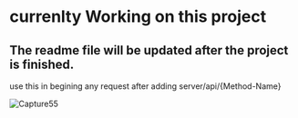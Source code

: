 # currenlty Working on this project
## The readme file will be updated after the project is finished.
use this in begining any request after adding server/api/{Method-Name} 

![Capture55](https://github.com/Omar-Alaa-Elzanaty/ISc/assets/94639386/80aad94b-5612-450d-a3f9-a59515075f93)
